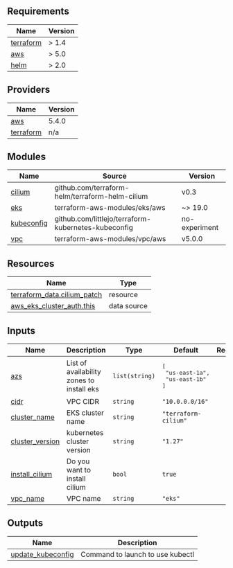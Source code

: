 ## Requirements

| Name | Version |
|------|---------|
| <a name="requirement_terraform"></a> [terraform](#requirement\_terraform) | > 1.4 |
| <a name="requirement_aws"></a> [aws](#requirement\_aws) | > 5.0 |
| <a name="requirement_helm"></a> [helm](#requirement\_helm) | > 2.0 |

## Providers

| Name | Version |
|------|---------|
| <a name="provider_aws"></a> [aws](#provider\_aws) | 5.4.0 |
| <a name="provider_terraform"></a> [terraform](#provider\_terraform) | n/a |

## Modules

| Name | Source | Version |
|------|--------|---------|
| <a name="module_cilium"></a> [cilium](#module\_cilium) | github.com/terraform-helm/terraform-helm-cilium | v0.3 |
| <a name="module_eks"></a> [eks](#module\_eks) | terraform-aws-modules/eks/aws | ~> 19.0 |
| <a name="module_kubeconfig"></a> [kubeconfig](#module\_kubeconfig) | github.com/littlejo/terraform-kubernetes-kubeconfig | no-experiment |
| <a name="module_vpc"></a> [vpc](#module\_vpc) | terraform-aws-modules/vpc/aws | v5.0.0 |

## Resources

| Name | Type |
|------|------|
| [terraform_data.cilium_patch](https://registry.terraform.io/providers/hashicorp/terraform/latest/docs/resources/data) | resource |
| [aws_eks_cluster_auth.this](https://registry.terraform.io/providers/hashicorp/aws/latest/docs/data-sources/eks_cluster_auth) | data source |

## Inputs

| Name | Description | Type | Default | Required |
|------|-------------|------|---------|:--------:|
| <a name="input_azs"></a> [azs](#input\_azs) | List of availability zones to install eks | `list(string)` | <pre>[<br>  "us-east-1a",<br>  "us-east-1b"<br>]</pre> | no |
| <a name="input_cidr"></a> [cidr](#input\_cidr) | VPC CIDR | `string` | `"10.0.0.0/16"` | no |
| <a name="input_cluster_name"></a> [cluster\_name](#input\_cluster\_name) | EKS cluster name | `string` | `"terraform-cilium"` | no |
| <a name="input_cluster_version"></a> [cluster\_version](#input\_cluster\_version) | kubernetes cluster version | `string` | `"1.27"` | no |
| <a name="input_install_cilium"></a> [install\_cilium](#input\_install\_cilium) | Do you want to install cilium | `bool` | `true` | no |
| <a name="input_vpc_name"></a> [vpc\_name](#input\_vpc\_name) | VPC name | `string` | `"eks"` | no |

## Outputs

| Name | Description |
|------|-------------|
| <a name="output_update_kubeconfig"></a> [update\_kubeconfig](#output\_update\_kubeconfig) | Command to launch to use kubectl |
